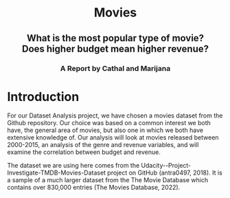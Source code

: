 <h1><center>Movies</center></h1>
<h2><center>What is the most popular type of movie?<br>Does higher budget mean higher revenue?</center></h2>

<h3><center>A Report by Cathal and Marijana<h3></center>

# Introduction

For our Dataset Analysis project, we have chosen a movies dataset from the Github repository. Our choice was based on a common interest we both have, the general area of movies, but also one in which we both have extensive knowledge of. Our analysis will look at movies released between 2000-2015, an analysis of the genre and revenue variables, and will examine the correlation between budget and revenue. 

The dataset we are using here comes from the Udacity--Project-Investigate-TMDB-Movies-Dataset project on GitHub (antra0497, 2018). It is a sample of a much larger dataset from the The Movie Database which contains over 830,000 entries (The Movies Database, 2022).
